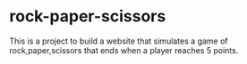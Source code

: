 # rock-paper-scissors

This is a project to build a website that simulates a game of rock,paper,scissors that ends when a player reaches 5 points.